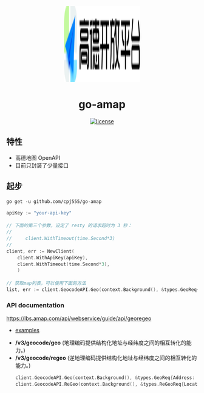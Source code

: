 <p align="center">
  <a href="https://coinmarketcap.com/api/documentation/v1/">
    <img src="examples/amap.svg" width="200" height="200" alt="go-amap-open">
  </a>
</p>

<div align="center">


# go-amap
  <a href="https://github.com/cpj555/go-amap/blob/main/LICENSE">
    <img src="https://img.shields.io/github/license/cpj555/go-amap" alt="license">
  </a>

</div>



## 特性

- 高德地图 OpenAPI
- 目前只封装了少量接口


## 起步

```shell
go get -u github.com/cpj555/go-amap
```



```go
apiKey := "your-api-key"

// 下面的第三个参数，设定了 resty 的请求超时为 3 秒：
//
//     client.WithTimeout(time.Second*3)
//
client, err := NewClient(
	client.WithApiKey(apiKey), 
	client.WithTimeout(time.Second*3),
	)

// 获取map列表，可以使用下面的方法
list, err := client.GeocodeAPI.Geo(context.Background(), &types.GeoReq{Address: "浙江省杭州市"})
```

### API documentation
https://lbs.amap.com/api/webservice/guide/api/georegeo

- [examples](examples/demo-setup)


* **/v3/geocode/geo** (地理编码提供结构化地址与经纬度之间的相互转化的能力。)
* **/v3/geocode/regeo** (逆地理编码提供结构化地址与经纬度之间的相互转化的能力。)
  ```go
  client.GeocodeAPI.Geo(context.Background(), &types.GeoReq{Address: "浙江省杭州市"})
  client.GeocodeAPI.ReGeo(context.Background(), &types.ReGeoReq{Location: "116.481488,39.990464", Extensions: "all"})
  ```